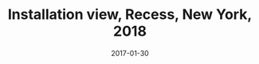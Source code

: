 ---
layout: allpaintingdetail
title:  Installation view, Recess, New York, 2018
date: 2017-01-30
image: Taeyoon_Choi_Recess_2018_LJK_7c.jpg
meta:
orientation: horizontal
alt-text: Installation views of paintings at Recess. Five paintings are visible from the photographs, in various sizes. Also included are a few skateboards and sculptures.
order:
---